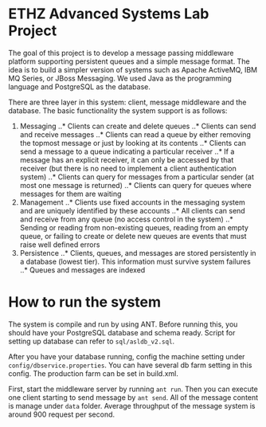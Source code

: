 ETHZ Advanced Systems Lab Project
======

The goal of this project is to develop a message passing middleware platform supporting persistent queues and a simple message format. The idea is to build a simpler version of systems such as Apache ActiveMQ, IBM MQ Series, or JBoss Messaging. We used Java as the programming language and PostgreSQL as the database. 

There are three layer in this system: client, message middleware and the database. The basic functionality the system support is as follows:

1. Messaging
..* Clients can create and delete queues
..* Clients can send and receive messages
..* Clients can read a queue by either removing the topmost message or just by looking at its contents
..* Clients can send a message to a queue indicating a particular receiver
..* If a message has an explicit receiver, it can only be accessed by that receiver (but there is no need to implement a client authentication system)
..* Clients can query for messages from a particular sender (at most one message is returned)
..* Clients can query for queues where messages for them are waiting
2. Management
..* Clients use fixed accounts in the messaging system and are uniquely identified by these accounts
..* All clients can send and receive from any queue (no access control in the system)
..* Sending or reading from non-existing queues, reading from an empty queue, or failing to create or delete new queues are events that must raise well defined errors
3. Persistence
..* Clients, queues, and messages are stored persistently in a database (lowest tier). This information must survive system failures
..* Queues and messages are indexed

How to run the system 
======

The system is compile and run by using ANT. Before running this, you should have your PostgreSQL database and schema ready. Script for setting up database can refer to `sql/asldb_v2.sql`.

After you have your database running, config the machine setting under `config/dbservice.properties`. You can have several db farm setting in this config. The production farm can be set in build.xml.

First, start the middleware server by running `ant run`. Then you can execute one client starting to send message by `ant send`. All of the message content is manage under `data` folder. Average throughput of the message system is around 900 request per second.
